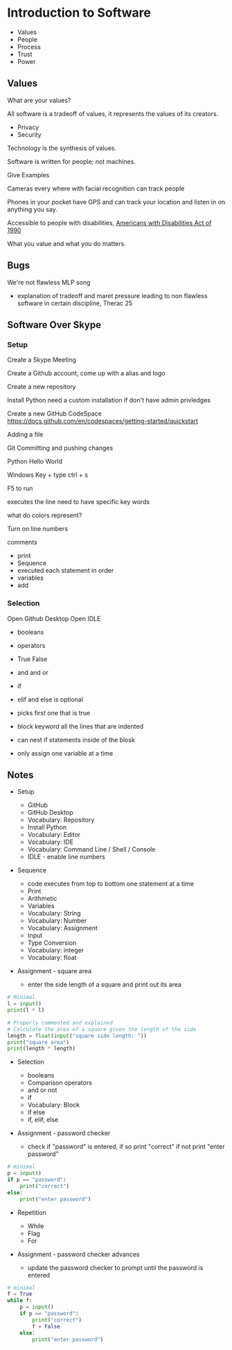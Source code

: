 # Introduction to Software

- Values
- People
- Process
- Trust
- Power

## Values

What are your values?

All software is a tradeoff of values, it represents the values of its creators.

- Privacy
- Security

Technology is the synthesis of values.

Software is written for people; not machines.

Give Examples

Cameras every where with facial recognition can track people

Phones in your pocket have GPS and can track your location and listen in on anything you say.

Accessible to people with disabilities, [Americans with Disabilities Act of 1990](https://en.wikipedia.org/wiki/Americans_with_Disabilities_Act_of_1990)

What you value and what you do matters.



## Bugs

We're not flawless MLP song

- explanation of tradeoff and maret pressure leading to non flawless software in certain discipline, Therac 25


## Software Over Skype

### Setup

Create a Skype Meeting

Create a Github account, come up with a alias and logo

Create a new repository

Install Python need a custom installation if don't have admin privledges

Create a new GitHub CodeSpace
https://docs.github.com/en/codespaces/getting-started/quickstart

Adding a file

Git Committing and pushing changes

Python Hello World

Windows Key + type
ctrl + s

F5 to run

executes the line
need to have specific key words

what do colors represent?

Turn on line numbers

comments

- print
- Sequence
- executed each statement in order
- variables
- add


### Selection

Open Github Desktop
Open IDLE



- booleans
- operators
- True False
- and and or
- if
- elif and else is optional
- picks first one that is true
- block keyword all the lines that are indented
- can nest if statements inside of the blosk

- only assign one variable at a time






## Notes

- Setup
    - GitHub
    - GitHub Desktop
    - Vocabulary: Repository
    - Install Python
    - Vocabulary: Editor
    - Vocabulary: IDE
    - Vocabulary: Command Line / Shell / Console
    - IDLE - enable line numbers
- Sequence
    - code executes from top to bottom one statement at a time
    - Print
    - Arithmetic
    - Variables
    - Vocabulary: String
    - Vocabulary: Number
    - Vocabulary: Assignment
    - Input
    - Type Conversion
    - Vocabulary: integer
    - Vocabulary: float

- Assignment - square area
    - enter the side length of a square and print out its area

```python
# Minimal
l = input()
print(l * l)
```

```python
# Properly commented and explained
# Calculate the area of a square given the length of the side
length = float(input("square side length: "))
print("square area")
print(length * length)
```

- Selection
    - booleans
    - Comparison operators
    - and or not
    - if
    - Vocabulary: Block
    - if else
    - if, elif, else

- Assignment - password checker
    - check if "password" is entered, if so print "correct" if not print "enter password"

```python
# minimal
p = input()
if p == "password":
    print("correct")
else:
    print("enter password")
```

- Repetition
    - While
    - Flag
    - For

- Assignment - password checker advances
    - update the password checker to prompt until the password is entered

```python
# minimal
f = True
while f: 
    p = input()
    if p == "password":
        print("correct")
        f = False
    else:
        print("enter password")

```
